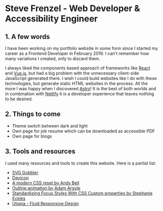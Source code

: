 # Steve Frenzel - Web Developer & Accessibility Engineer

## 1. A few words

I have been working on my portfolio website in some form since I started my career as a Frontend Developer in February 2019. I can't remember how many variations I created, only to discard them.

I always liked the components based approach of frameworks like [React](https://react.dev/) and [Vue.js](https://vuejs.org/), but had a big problem with the unnecessary client-side JavaScript generated there. I wish I could build websites like I do with these technologies, but generate static HTML websites in the process. All the more I was happy when I discovered [Astro](https://astro.build/)! It is the best of both worlds and in combination with [Netlify](https://www.netlify.com/) it is a developer experience that leaves nothing to be desired.

## 2. Things to come

- Theme switch between dark and light
- Own page for job resume which can be downloaded as accessible PDF
- Own page for blogs

## 3. Tools and resources

I used many resources and tools to create this website. Here is a partial list:

- [SVG Gobbler](https://www.svggobbler.com/)
- [Devicon](https://devicon.dev/)
- [A modern CSS reset by Andy Bell](https://andy-bell.co.uk/a-modern-css-reset/)
- [Outline animation by Adam Argyle](https://codepen.io/argyleink/pen/JjEzeLp)
- [Standardizing Focus Styles With CSS Custom properties by Stephanie Eckles](https://css-tricks.com/standardizing-focus-styles-with-css-custom-properties/)
- [Utopia - Fluid Responsive Design](https://utopia.fyi/)
